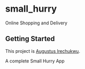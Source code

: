 # small_hurry

Online Shopping and Delivery

## Getting Started

This project is [Augustus Irechukwu](https://www.facebook.com/ishaddyboy).

A complete Small Hurry App


